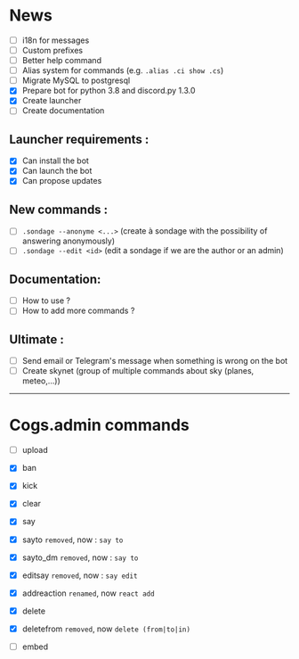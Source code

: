 # News

 - [ ] i18n for messages
 - [ ] Custom prefixes
 - [ ] Better help command
 - [ ] Alias system for commands (e.g. `.alias .ci show .cs`)
 - [ ] Migrate MySQL to postgresql
 - [x] Prepare bot for python 3.8 and discord.py 1.3.0
 - [x] Create launcher
 - [ ] Create documentation

## Launcher requirements :

 - [x] Can install the bot
 - [x] Can launch the bot
 - [x] Can propose updates 
 
## New commands :

 - [ ] `.sondage --anonyme <...>` (create à sondage with the possibility of answering anonymously)
 - [ ] `.sondage --edit <id>` (edit a sondage if we are the author or an admin)
 
## Documentation:
 - [ ] How to use ?
 - [ ] How to add more commands ?
 
## Ultimate :

 - [ ] Send email or Telegram's message when something is wrong on the bot
 - [ ] Create skynet (group of multiple commands about sky (planes, meteo,...))
 
 ---
 
 # Cogs.admin commands
 
 - [ ] upload
 - [x] ban
 - [x] kick
 - [x] clear
 - [x] say
 - [x] sayto `removed`, now : `say to`
 - [x] sayto_dm `removed`, now : `say to`
 - [x] editsay `removed`, now : `say edit`
 - [x] addreaction `renamed`, now `react add`
 - [x] delete
 - [x] deletefrom `removed`, now `delete (from|to|in)`
 - [ ] embed
 